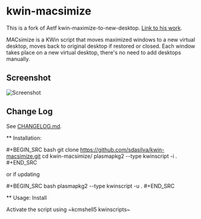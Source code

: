 # kwin-macsimize
This is a fork of Aetf kwin-maximize-to-new-desktop. [Link to his work](https://github.com/Aetf/kwin-maxmize-to-new-desktop).

MACsimize is a KWin script that moves maximized windows to a new virtual desktop, moves back to original desktop if restored or closed. Each window takes place on a new virtual desktop, there's no need to add desktops manually.

## Screenshot
![Screenshot](doc/MACsimize.gif)

## Change Log
See [CHANGELOG.md](CHANGELOG.md).


** Installation:

   #+BEGIN_SRC bash
   git clone https://github.com/sdasilva/kwin-macsimize.git
   cd kwin-macsimize/
   plasmapkg2 --type kwinscript -i .
   #+END_SRC
   
   or if updating
   
   #+BEGIN_SRC bash
   plasmapkg2 --type kwinscript -u .
   #+END_SRC

** Usage:
   Install

   Activate the script using ~kcmshell5 kwinscripts~
